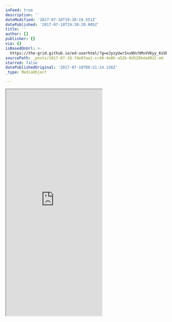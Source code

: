 ```yaml
---
inFeed: true
description: ''
dateModified: '2017-07-18T19:30:19.551Z'
datePublished: '2017-07-18T19:30:20.005Z'
title: ''
author: []
publisher: {}
via: {}
isBasedOnUrl: >-
  https://the-grid.github.io/ed-userhtml/?g=eJyzyUwrSsxNVchMsVVKyy_KzUktKdaFiCkpFBcl2ypllJQUFFvp68Nk9ZLzc8GcYv38bK-QshxjQ79ck8BEM8cAfXuITtuSolKgdjA7Kb8oJbXIVslASaE8M6Ukw1bJ0MBAVcnORh-i1g4AwmQsbw
sourcePath: _posts/2017-07-18-7de8faa1-cc48-4e0b-a52b-0d520bdad022.md
starred: false
datePublishedOriginal: '2017-07-18T08:51:14.156Z'
_type: MediaObject

---
```

<iframe src="https://the-grid.github.io/ed-userhtml/?g=eJzjsslMK0rMTVXITLFVSssvys1JLSnWhYgpKRQXJdsqZZSUFBRb6evDZPWS83PBnGL9_GyvkLIcY0O_XJPARDPHACUFsMak_KKU1CJbJQMlhfLMlJIMWyVDAwNVJYWM1Mz0jBJbJXMDAyU7G32ILXZcAMZkK1U" height="705" style=""></iframe>
